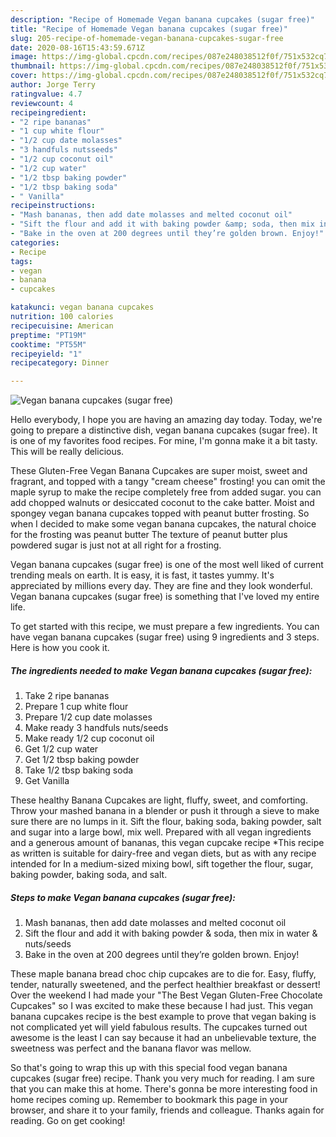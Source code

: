 ```yaml
---
description: "Recipe of Homemade Vegan banana cupcakes (sugar free)"
title: "Recipe of Homemade Vegan banana cupcakes (sugar free)"
slug: 205-recipe-of-homemade-vegan-banana-cupcakes-sugar-free
date: 2020-08-16T15:43:59.671Z
image: https://img-global.cpcdn.com/recipes/087e248038512f0f/751x532cq70/vegan-banana-cupcakes-sugar-free-recipe-main-photo.jpg
thumbnail: https://img-global.cpcdn.com/recipes/087e248038512f0f/751x532cq70/vegan-banana-cupcakes-sugar-free-recipe-main-photo.jpg
cover: https://img-global.cpcdn.com/recipes/087e248038512f0f/751x532cq70/vegan-banana-cupcakes-sugar-free-recipe-main-photo.jpg
author: Jorge Terry
ratingvalue: 4.7
reviewcount: 4
recipeingredient:
- "2 ripe bananas"
- "1 cup white flour"
- "1/2 cup date molasses"
- "3 handfuls nutsseeds"
- "1/2 cup coconut oil"
- "1/2 cup water"
- "1/2 tbsp baking powder"
- "1/2 tbsp baking soda"
- " Vanilla"
recipeinstructions:
- "Mash bananas, then add date molasses and melted coconut oil"
- "Sift the flour and add it with baking powder &amp; soda, then mix in water &amp; nuts/seeds"
- "Bake in the oven at 200 degrees until they’re golden brown. Enjoy!"
categories:
- Recipe
tags:
- vegan
- banana
- cupcakes

katakunci: vegan banana cupcakes 
nutrition: 100 calories
recipecuisine: American
preptime: "PT19M"
cooktime: "PT55M"
recipeyield: "1"
recipecategory: Dinner

---
```



![Vegan banana cupcakes (sugar free)](https://img-global.cpcdn.com/recipes/087e248038512f0f/751x532cq70/vegan-banana-cupcakes-sugar-free-recipe-main-photo.jpg)

Hello everybody, I hope you are having an amazing day today. Today, we're going to prepare a distinctive dish, vegan banana cupcakes (sugar free). It is one of my favorites food recipes. For mine, I'm gonna make it a bit tasty. This will be really delicious.

These Gluten-Free Vegan Banana Cupcakes are super moist, sweet and fragrant, and topped with a tangy &#34;cream cheese&#34; frosting! you can omit the maple syrup to make the recipe completely free from added sugar. you can add chopped walnuts or desiccated coconut to the cake batter. Moist and spongey vegan banana cupcakes topped with peanut butter frosting. So when I decided to make some vegan banana cupcakes, the natural choice for the frosting was peanut butter The texture of peanut butter plus powdered sugar is just not at all right for a frosting.

Vegan banana cupcakes (sugar free) is one of the most well liked of current trending meals on earth. It is easy, it is fast, it tastes yummy. It's appreciated by millions every day. They are fine and they look wonderful. Vegan banana cupcakes (sugar free) is something that I've loved my entire life.


To get started with this recipe, we must prepare a few ingredients. You can have vegan banana cupcakes (sugar free) using 9 ingredients and 3 steps. Here is how you cook it.

<!--inarticleads1-->

##### The ingredients needed to make Vegan banana cupcakes (sugar free):

1. Take 2 ripe bananas
1. Prepare 1 cup white flour
1. Prepare 1/2 cup date molasses
1. Make ready 3 handfuls nuts/seeds
1. Make ready 1/2 cup coconut oil
1. Get 1/2 cup water
1. Get 1/2 tbsp baking powder
1. Take 1/2 tbsp baking soda
1. Get  Vanilla


These healthy Banana Cupcakes are light, fluffy, sweet, and comforting. Throw your mashed banana in a blender or push it through a sieve to make sure there are no lumps in it. Sift the flour, baking soda, baking powder, salt and sugar into a large bowl, mix well. Prepared with all vegan ingredients and a generous amount of bananas, this vegan cupcake recipe *This recipe as written is suitable for dairy-free and vegan diets, but as with any recipe intended for In a medium-sized mixing bowl, sift together the flour, sugar, baking powder, baking soda, and salt. 

<!--inarticleads2-->

##### Steps to make Vegan banana cupcakes (sugar free):

1. Mash bananas, then add date molasses and melted coconut oil
1. Sift the flour and add it with baking powder &amp; soda, then mix in water &amp; nuts/seeds
1. Bake in the oven at 200 degrees until they’re golden brown. Enjoy!


These maple banana bread choc chip cupcakes are to die for. Easy, fluffy, tender, naturally sweetened, and the perfect healthier breakfast or dessert! Over the weekend I had made your &#34;The Best Vegan Gluten-Free Chocolate Cupcakes&#34; so I was excited to make these because I had just. This vegan banana cupcakes recipe is the best example to prove that vegan baking is not complicated yet will yield fabulous results. The cupcakes turned out awesome is the least I can say because it had an unbelievable texture, the sweetness was perfect and the banana flavor was mellow. 

So that's going to wrap this up with this special food vegan banana cupcakes (sugar free) recipe. Thank you very much for reading. I am sure that you can make this at home. There's gonna be more interesting food in home recipes coming up. Remember to bookmark this page in your browser, and share it to your family, friends and colleague. Thanks again for reading. Go on get cooking!
